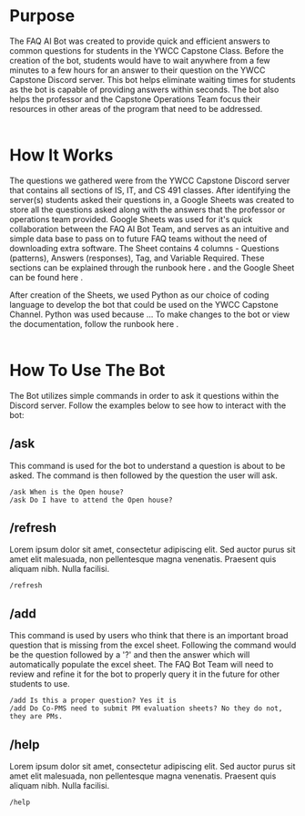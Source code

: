 # Purpose
The FAQ AI Bot was created to provide quick and efficient answers to common questions for students in the YWCC Capstone Class. Before the creation of the bot, students would have to wait anywhere from a few minutes to a few hours for an answer to their question on the YWCC Capstone Discord server. This bot helps eliminate waiting times for students as the bot is capable of providing answers within seconds. The bot also helps the professor and the Capstone Operations Team focus their resources in other areas of the program that need to be addressed. <br><br>

# How It Works
The questions we gathered were from the YWCC Capstone Discord server that contains all sections of IS, IT, and CS 491 classes. After identifying the server(s) students asked their questions in, a Google Sheets was created to store all the questions asked along with the answers that the professor or operations team provided. Google Sheets was used for it's quick collaboration between the FAQ AI Bot Team, and serves as an intuitive and simple data base to pass on to future FAQ teams without the need of downloading extra software. The Sheet contains 4 columns - Questions (patterns), Answers (responses), Tag, and Variable Required. These sections can be explained through the runbook here **<LINK>.** and the Google Sheet can be found here <Link>.
  
After creation of the Sheets, we used Python as our choice of coding language to develop the bot that could be used on the YWCC Capstone Channel. Python was used because ... To make changes to the bot or view the documentation, follow the runbook here <Link>. <br><br>

# How To Use The Bot
The Bot utilizes simple commands in order to ask it questions within the Discord server. Follow the examples below to see how to interact with the bot:

## /ask
This command is used for the bot to understand a question is about to be asked. The command is then followed by the question the user will ask.</br>
  ```
  /ask When is the Open house?
  /ask Do I have to attend the Open house?
  ```
  
## /refresh
Lorem ipsum dolor sit amet, consectetur adipiscing elit. Sed auctor purus sit amet elit malesuada, non pellentesque magna venenatis. Praesent quis aliquam nibh. Nulla facilisi.
 ```
 /refresh
 ```
## /add
  This command is used by users who think that there is an important broad question that is missing from the excel sheet. Following the command would be the question followed by a '?' and then the answer which will automatically populate the excel sheet. The FAQ Bot Team will need to review and refine it for the bot to properly query it in the future for other students to use. 
  ```
  /add Is this a proper question? Yes it is
  /add Do Co-PMS need to submit PM evaluation sheets? No they do not, they are PMs.
  ```

## /help
Lorem ipsum dolor sit amet, consectetur adipiscing elit. Sed auctor purus sit amet elit malesuada, non pellentesque magna venenatis. Praesent quis aliquam nibh. Nulla facilisi.
 ```
 /help
 ```
